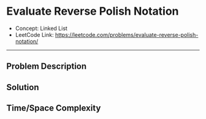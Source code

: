 # Evaluate Reverse Polish Notation

- Concept: Linked List
- LeetCode Link: https://leetcode.com/problems/evaluate-reverse-polish-notation/

---

## Problem Description

## Solution

## Time/Space Complexity

